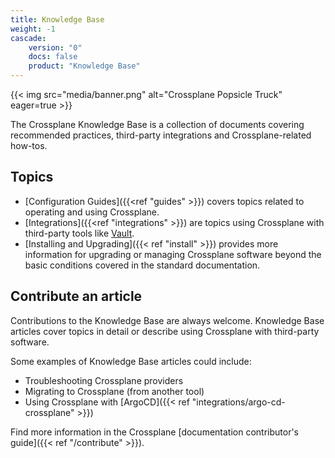 ```yaml
---
title: Knowledge Base
weight: -1
cascade:
    version: "0"
    docs: false
    product: "Knowledge Base"
---
```


{{< img src="media/banner.png" alt="Crossplane Popsicle Truck" eager=true >}}

The Crossplane Knowledge Base is a collection of documents covering recommended
practices, third-party integrations and Crossplane-related how-tos. 

## Topics
* [Configuration Guides]({{<ref "guides" >}}) covers topics related to operating
  and using Crossplane.
* [Integrations]({{<ref "integrations" >}}) are topics using Crossplane with
  third-party tools like [Vault](https://www.vaultproject.io/).
* [Installing and Upgrading]({{< ref "install" >}}) provides more
  information for upgrading or managing Crossplane software beyond the basic
  conditions covered in the standard documentation. 

## Contribute an article
Contributions to the Knowledge Base are always welcome. Knowledge Base articles
cover topics in detail or describe using Crossplane with third-party software.

Some examples of Knowledge Base articles could include:
* Troubleshooting Crossplane providers
* Migrating to Crossplane (from another tool)
* Using Crossplane with [ArgoCD]({{< ref "integrations/argo-cd-crossplane" >}})

Find more information in the Crossplane 
[documentation contributor's guide]({{< ref "/contribute" >}}).